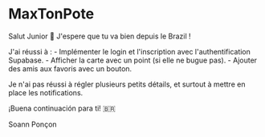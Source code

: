 # MaxTonPote

Salut Junior 👋
J'espere que tu va bien depuis le Brazil !

J'ai réussi à :
    - Implémenter le login et l'inscription avec l'authentification Supabase.
    - Afficher la carte avec un point (si elle ne bugue pas).
    - Ajouter des amis aux favoris avec un bouton.

Je n'ai pas réussi à régler plusieurs petits détails, et surtout à mettre en place les notifications.

¡Buena continuación para ti! 🇧🇷

Soann Ponçon
